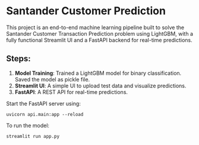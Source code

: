 # Santander Customer Prediction

This project is an end-to-end machine learning pipeline built to solve the Santander Customer Transaction Prediction problem using LightGBM, with a fully functional Streamlit UI and a FastAPI backend for real-time predictions.

## Steps:
1. **Model Training**: Trained a LightGBM model for binary classification. Saved the model as pickle file.
2. **Streamlit UI**: A simple UI to upload test data and visualize predictions.
3. **FastAPI**: A REST API for real-time predictions.

Start the FastAPI server using:

```uvicorn api.main:app --reload```

To run the model:

```streamlit run app.py```


